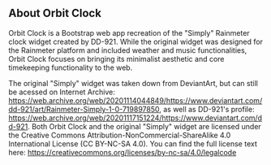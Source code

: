 ## About Orbit Clock

Orbit Clock is a Bootstrap web app recreation of the "Simply" Rainmeter clock widget created by DD-921. While the original widget was designed for the Rainmeter platform and included weather and music functionalities, Orbit Clock focuses on bringing its minimalist aesthetic and core timekeeping functionality to the web.

The original "Simply" widget was taken down from DeviantArt, but can still be acessed on Internet Archive: https://web.archive.org/web/20201114044849/https://www.deviantart.com/dd-921/art/Rainmeter-Simply-1-0-719897850, as well as DD-921's profile: https://web.archive.org/web/20201117151224/https://www.deviantart.com/dd-921. Both Orbit Clock and the original "Simply" widget are licensed under the Creative Commons Attribution-NonCommercial-ShareAlike 4.0 International License (CC BY-NC-SA 4.0). You can find the full license text here: https://creativecommons.org/licenses/by-nc-sa/4.0/legalcode
